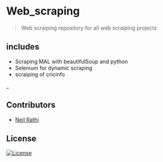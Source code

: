 # Web_scraping

> <Subtitle>
> Web scraiping repository for all web scraiping projects

## includes

- Scraping MAL with beautifulSoup and python
- Selenium for dynamic scraping
- scraiping of cricinfo

\_

## Contributors

- <a href="https://github.com/neilrathi17">Neil Rathi</a>

## License

[![License](http://img.shields.io/:license-mit-blue.svg?style=flat-square)](http://badges.mit-license.org)
